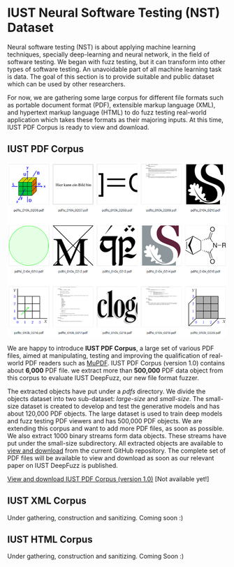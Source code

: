 # IUST Neural Software Testing (NST) Dataset

Neural software testing (NST) is about applying machine learning techniques, specially deep-learning and neural network, in the field of software testing. We began with fuzz testing, but it can transform into other types of software testing. An unavoidable part of all machine learning task is data. The goal of this section is to provide suitable and public dataset which can be used by other researchers.


For now, we are gathering some large corpus for different file formats such as portable document format (PDF), extensible markup language (XML), and hypertext markup language (HTML) to do fuzz testing real-world application which takes these formats as their majoring inputs.
At this time, IUST PDF Corpus is ready to view and download. 

## IUST PDF Corpus

![IUSTPDFCorpusDemo Image](pdfs/IUSTPDFCorpusDemo.PNG)

We are happy to introduce **IUST PDF Corpus**, a large set of various PDF files, aimed at manipulating, 
testing and improving the qualification of real-world PDF readers such as [MuPDF](https://mupdf.com/).
IUST PDF Corpus (version 1.0) contains about **6,000** PDF file. we extract more than **500,000** PDF data object from this corpus to evaluate IUST DeepFuzz, our new file format fuzzer. 

The extracted objects have put under a _pdfs_ directory. We divide the objects dataset into two sub-dataset: _large-size_ and _small-size_. The small-size dataset is created to develop and test the generative models and has about 120,000 PDF objects. The large dataset is used to train deep models and fuzz testing PDF viewers and has 500,000 PDF objects.
We are extending this corpus and want to add more PDF files, as soon as possible.
We also extract 1000 binary streams form data objects. These streams have put under the small-size subdirectory. All extracted objects are available to [view and download](./pdfs/) from the current GitHub repository. The complete set of PDF files will be available to view and download as soon as our relevant paper on IUST DeepFuzz is published. 

[View and download IUST PDF Corpus (version 1.0)](https://www.dropbox.com/sh/0gr8qscxdoawwtw/AAD_0Za_bFbrfCoSBTzoeE1Oa?dl=0) [Not available yet!]


## IUST XML Corpus

Under gathering, construction and sanitizing. Coming soon :)


## IUST HTML Corpus

Under gathering, construction and sanitizing. Coming Soon :)


